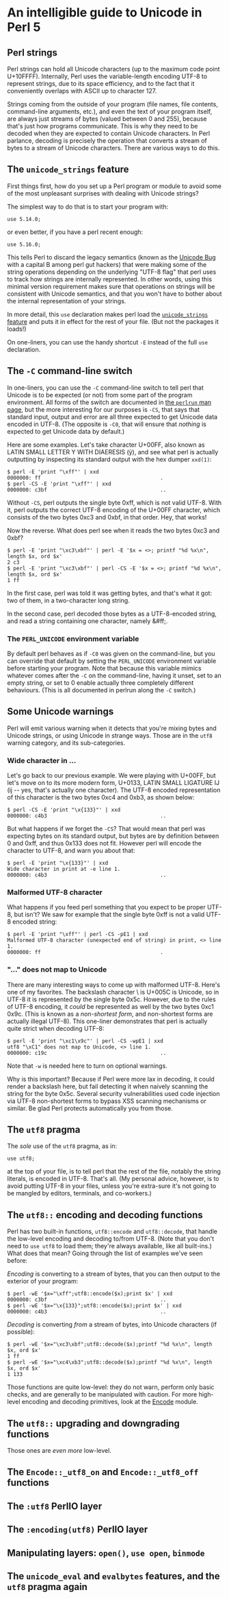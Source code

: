 # An intelligible guide to Unicode in Perl 5

## Perl strings

Perl strings can hold all Unicode characters (up to the maximum code
point U+10FFFF). Internally, Perl uses the variable-length
encoding UTF-8 to represent strings, due to its space efficiency,
and to the fact that it conveniently overlaps with ASCII up to character 127.

Strings coming from the outside of your program (file names, file
contents, command-line arguments, etc.), and even the text of your
program itself, are always just streams of bytes (valued between 0 and
255), because that's just how programs communicate. This is why they
need to be decoded when they are expected to contain Unicode characters.
In Perl parlance, decoding is precisely the operation that converts a
stream of bytes to a stream of Unicode characters. There are various
ways to do this.

## The `unicode_strings` feature

First things first, how do you set up a Perl program or module to avoid
some of the most unpleasant surprises with dealing with Unicode strings?

The simplest way to do that is to start your program with:

    use 5.14.0;

or even better, if you have a perl recent enough:

    use 5.16.0;

This tells Perl to discard the legacy semantics (known as the [Unicode
Bug](https://metacpan.org/pod/distribution/perl/pod/perlunicode.pod#The-Unicode-Bug)
with a capital B among perl gut hackers) that were making some of the
string operations depending on the underlying "UTF-8 flag" that perl
uses to track how strings are internally represented. In other words,
using this minimal version requirement makes sure that operations on
strings will be consistent with Unicode semantics, and that you won't
have to bother about the internal representation of your strings.

In more detail, this `use` declaration makes perl load the [`unicode_strings`
feature](https://metacpan.org/pod/distribution/perl/regen/feature.pl#The-unicode_strings-feature)
and puts it in effect for the rest of your file. (But not the packages
it loads!)

On one-liners, you can use the handy shortcut `-E` instead of the full
`use` declaration.

## The `-C` command-line switch

In one-liners, you can use the `-C` command-line switch to tell perl
that Unicode is to be expected (or not) from some part of the program
environment. All forms of the switch are documented in [the `perlrun` man
page](https://metacpan.org/pod/distribution/perl/pod/perlrun.pod#C-number-list),
but the more interesting for our purposes is `-CS`, that says that
standard input, output and error are all three expected to get
Unicode data encoded in UTF-8. (The opposite is `-C0`, that will ensure
that *nothing* is expected to get Unicode data by default.)

Here are some examples. Let's take character U+00FF, also known as
LATIN SMALL LETTER Y WITH DIAERESIS (&#xff;), and see what perl is
actually outputting by inspecting its standard output with the hex
dumper `xxd(1)`:

    $ perl -E 'print "\xff"' | xxd
    0000000: ff                                       .
    $ perl -CS -E 'print "\xff"' | xxd
    0000000: c3bf                                     ..

Without `-CS`, perl outputs the single byte 0xff, which is not
valid UTF-8. With it, perl outputs the correct UTF-8 encoding
of the U+00FF character, which consists of the two bytes 0xc3
and 0xbf, in that order. Hey, that works!

Now the reverse. What does perl see when it reads the two bytes
0xc3 and 0xbf?

    $ perl -E 'print "\xc3\xbf"' | perl -E '$x = <>; printf "%d %x\n", length $x, ord $x'
    2 c3
    $ perl -E 'print "\xc3\xbf"' | perl -CS -E '$x = <>; printf "%d %x\n", length $x, ord $x'
    1 ff

In the first case, perl was told it was getting bytes, and that's
what it got: two of them, in a two-character long string.

In the second case, perl decoded those bytes as a UTF-8-encoded
string, and read a string containing one character, namely &#ff;.

### The `PERL_UNICODE` environment variable

By default perl behaves as if `-C0` was given on the command-line, but
you can override that default by setting the `PERL_UNICODE` environment
variable before starting your program. Note that because this variable
mimics whatever comes after the `-C` on the command-line, having it
unset, set to an empty string, or set to 0 enable actually three
completely different behaviours. (This is all documented in perlrun along
the `-C` switch.)

## Some Unicode warnings

Perl will emit various warning when it detects that you're mixing
bytes and Unicode strings, or using Unicode in strange ways.
Those are in the `utf8` warning category, and its sub-categories.

### Wide character in ...

Let's go back to our previous example. We were playing with U+00FF,
but let's move on to its more modern form, U+0133, LATIN SMALL LIGATURE IJ
(&#x133; -- yes, that's actually one character). The UTF-8 encoded
representation of this character is the two bytes 0xc4 and 0xb3,
as shown below:

    $ perl -CS -E 'print "\x{133}"' | xxd
    0000000: c4b3                                     ..

But what happens if we forget the `-CS`? That would mean that perl was
expecting bytes on its standard output, but bytes are by definition
between 0 and 0xff, and thus 0x133 does not fit. However perl will
encode the character to UTF-8, and warn you about that:

    $ perl -E 'print "\x{133}"' | xxd
    Wide character in print at -e line 1.
    0000000: c4b3                                     ..

### Malformed UTF-8 character

What happens if you feed perl something that you expect to be proper
UTF-8, but isn't? We saw for example that the single byte 0xff is
not a valid UTF-8 encoded string:

    $ perl -E 'print "\xff"' | perl -CS -pE1 | xxd
    Malformed UTF-8 character (unexpected end of string) in print, <> line 1.
    0000000: ff                                       .

### "..." does not map to Unicode

There are many interesting ways to come up with malformed UTF-8. Here's
one of my favorites. The backslash character \ is U+005C is Unicode, so
in UTF-8 it is represented by the single byte 0x5c. However, due to the
rules of UTF-8 encoding, it *could* be represented as well by the two
bytes 0xc1 0x9c. (This is known as a *non-shortest form*, and
non-shortest forms are actually illegal UTF-8). This one-liner
demonstrates that perl is actually quite strict when decoding UTF-8:

    $ perl -E 'print "\xc1\x9c"' | perl -CS -wpE1 | xxd
    utf8 "\xC1" does not map to Unicode, <> line 1.
    0000000: c19c                                     ..

Note that `-w` is needed here to turn on optional warnings.

Why is this important? Because if Perl were more lax in decoding, it
could render a backslash here, but fail detecting it when naively
scanning the string for the byte 0x5c. Several security vulnerabilities
used code injection via UTF-8 non-shortest forms to bypass XSS scanning
mechanisms or similar. Be glad Perl protects automatically you from
those.

## The `utf8` pragma

The *sole* use of the `utf8` pragma, as in:

    use utf8;

at the top of your file, is to tell perl that the rest of the file,
notably the string literals, is encoded in UTF-8. That's all. (My
personal advice, however, is to avoid putting UTF-8 in your files,
unless you're extra-sure it's not going to be mangled by editors,
terminals, and co-workers.)

## The `utf8::` encoding and decoding functions

Perl has two built-in functions, `utf8::encode` and `utf8::decode`,
that handle the low-level encoding and decoding to/from UTF-8.
(Note that you don't need to `use utf8` to load them; they're always
available, like all built-ins.) What does that mean? Going through
the list of examples we've seen before:

*Encoding* is converting to a stream of bytes, that you can
then output to the exterior of your program:

    $ perl -wE '$x="\xff";utf8::encode($x);print $x' | xxd
    0000000: c3bf                                     ..
    $ perl -wE '$x="\x{133}";utf8::encode($x);print $x' | xxd
    0000000: c4b3                                     ..

*Decoding* is converting *from* a stream of bytes, into Unicode
characters (if possible):

    $ perl -wE '$x="\xc3\xbf";utf8::decode($x);printf "%d %x\n", length $x, ord $x'
    1 ff
    $ perl -wE '$x="\xc4\xb3";utf8::decode($x);printf "%d %x\n", length $x, ord $x'
    1 133

Those functions are quite low-level: they do not warn, perform only basic
checks, and are generally to be manipulated with caution. For more
high-level encoding and decoding primitives, look at the
[Encode](https://metacpan.org/pod/Encode) module.

## The `utf8::` upgrading and downgrading functions

Those ones are *even more* low-level.

## The  `Encode::_utf8_on` and `Encode::_utf8_off` functions

## The `:utf8` PerlIO layer

## The `:encoding(utf8)` PerlIO layer

## Manipulating layers: `open()`, `use open`, `binmode`

## The `unicode_eval` and `evalbytes` features, and the `utf8` pragma again
